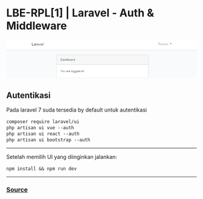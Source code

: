 # LBE-RPL[1] | Laravel - Auth & Middleware
![Foto](./photos/Capture.PNG)
## Autentikasi
Pada laravel 7 suda tersedia by default untuk autentikasi
```shell
composer require laravel/ui
php artisan ui vue --auth
php artisan ui react --auth
php artisan ui bootstrap --auth
```
___
Setelah memilih UI yang diinginkan jalankan:
```shell
npm install && npm run dev
```
___
### [Source](https://github.com/mhmudyns/laravel-multi-auth-tutorial)


